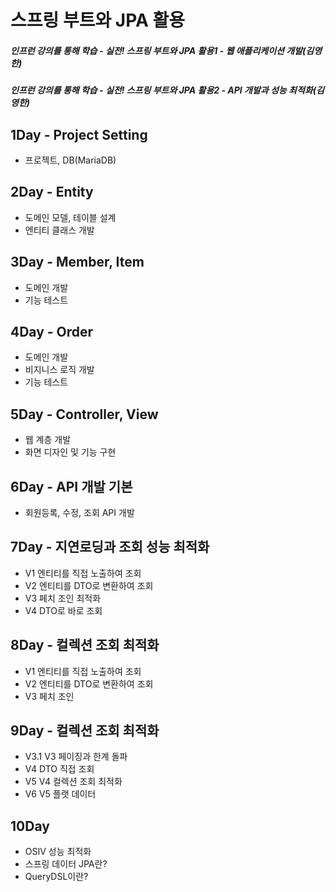 # 스프링 부트와 JPA 활용
##### 인프런 강의를 통해 학습 - 실전! 스프링 부트와 JPA 활용1 - 웹 애플리케이션 개발(김영한)
##### 인프런 강의를 통해 학습 - 실전! 스프링 부트와 JPA 활용2 - API 개발과 성능 최적화(김영한)

## 1Day - Project Setting
  - 프로젝트, DB(MariaDB)

## 2Day - Entity
  - 도메인 모델, 테이블 설계
  - 엔티티 클래스 개발
  
## 3Day - Member, Item
  - 도메인 개발
  - 기능 테스트

## 4Day - Order
  - 도메인 개발
  - 비지니스 로직 개발
  - 기능 테스트

## 5Day - Controller, View
  - 웹 계층 개발
  - 화면 디자인 및 기능 구현

## 6Day - API 개발 기본
  - 회원등록, 수정, 조회 API 개발
  
## 7Day - 지연로딩과 조회 성능 최적화
  - V1 엔티티를 직접 노출하여 조회
  - V2 엔티티를 DTO로 변환하여 조회
  - V3 페치 조인 최적화
  - V4 DTO로 바로 조회

## 8Day - 컬렉션 조회 최적화
  - V1 엔티티를 직접 노출하여 조회
  - V2 엔티티를 DTO로 변환하여 조회
  - V3 페치 조인 

## 9Day - 컬렉션 조회 최적화
  - V3.1 V3 페이징과 한계 돌파
  - V4 DTO 직접 조회
  - V5 V4 컬렉션 조회 최적화
  - V6 V5 플랫 데이터 

## 10Day
  - OSIV 성능 최적화
  - 스프링 데이터 JPA란?
  - QueryDSL이란?

